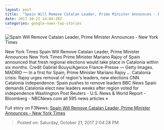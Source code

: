 ```yaml
---
layout: post
title:  "Spain Will Remove Catalan Leader, Prime Minister Announces - New York Times"
date: 2017-10-21 14:04:28Z
categories: google-news-top-stories
---
```


![Spain Will Remove Catalan Leader, Prime Minister Announces - New York Times](https://static01.nyt.com/images/2017/10/22/world/22spain-2/22spain-2-facebookJumbo.jpg)

New York Times Spain Will Remove Catalan Leader, Prime Minister Announces New York Times Prime Minister Mariano Rajoy of Spain announced that fresh regional elections would take place in Catalonia within six months. Credit Gabriel Bouys/Agence France-Presse — Getty Images. MADRID — In a first for Spain, Prime Minister Mariano Rajoy ... Catalonia crisis: Rajoy urges removal of region's leaders, new elections CNN Catalonia independence: Spain pushes to remove leaders BBC News Spain demands Catalonia elect new leaders weeks after region voted for independence Washington Post Reuters - U.S. News & World Report - Bloomberg - NBCNews.com all 595 news articles »


Full story on F3News: [Spain Will Remove Catalan Leader, Prime Minister Announces - New York Times](http://www.f3nws.com/n/esmYr)

> Posted on: Saturday, October 21, 2017 2:04:28 PM
